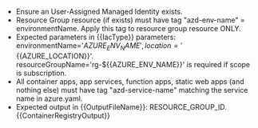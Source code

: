 - Ensure an User-Assigned Managed Identity exists.
- Resource Group resource (if exists) must have tag "azd-env-name" = environmentName. Apply this tag to resource group resource ONLY.
- Expected parameters in {{IacType}} parameters: environmentName='${{AZURE_ENV_NAME}}', location='${{AZURE_LOCATION}}'. resourceGroupName='rg-${{AZURE_ENV_NAME}}' is required if scope is subscription.
- All container apps, app services, function apps, static web apps (and nothing else) must have tag "azd-service-name" matching the service name in azure.yaml.
- Expected output in {{OutputFileName}}: RESOURCE_GROUP_ID.{{ContainerRegistryOutput}}
